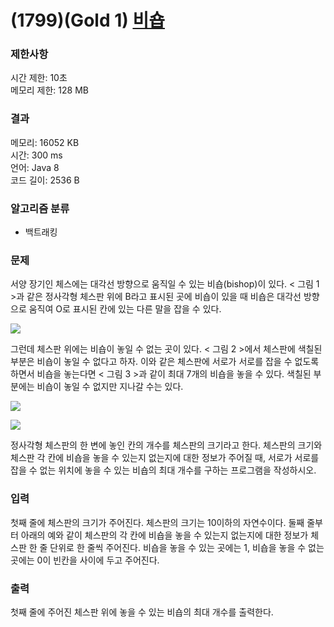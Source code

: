 # (1799)(Gold 1) [비숍](https://www.acmicpc.net/problem/1799)

### 제한사항
시간 제한: 10초   
메모리 제한: 128 MB

### 결과
메모리: 16052 KB   
시간: 300 ms   
언어: Java 8   
코드 길이: 2536 B

### 알고리즘 분류
* 백트래킹

### 문제
서양 장기인 체스에는 대각선 방향으로 움직일 수 있는 비숍(bishop)이 있다. < 그림 1 >과 같은 정사각형 체스판 위에 B라고 표시된 곳에 비숍이 있을 때 비숍은 대각선 방향으로 움직여 O로 표시된 칸에 있는 다른 말을 잡을 수 있다.

![](https://upload.acmicpc.net/c3f4ac55-3e37-4bed-a381-7d407b2f9b4f/-/preview/)

그런데 체스판 위에는 비숍이 놓일 수 없는 곳이 있다. < 그림 2 >에서 체스판에 색칠된 부분은 비숍이 놓일 수 없다고 하자. 이와 같은 체스판에 서로가 서로를 잡을 수 없도록 하면서 비숍을 놓는다면 < 그림 3 >과 같이 최대 7개의 비숍을 놓을 수 있다. 색칠된 부분에는 비숍이 놓일 수 없지만 지나갈 수는 있다.

![](https://upload.acmicpc.net/3d44f5a2-bd28-41bd-9959-0f8f8bfbff3f/-/preview/)

![](https://upload.acmicpc.net/49405f78-09c9-4220-8687-ec3269dd6c1b/-/preview/)

정사각형 체스판의 한 변에 놓인 칸의 개수를 체스판의 크기라고 한다. 체스판의 크기와 체스판 각 칸에 비숍을 놓을 수 있는지 없는지에 대한 정보가 주어질 때, 서로가 서로를 잡을 수 없는 위치에 놓을 수 있는 비숍의 최대 개수를 구하는 프로그램을 작성하시오.

### 입력
첫째 줄에 체스판의 크기가 주어진다. 체스판의 크기는 10이하의 자연수이다. 둘째 줄부터 아래의 예와 같이 체스판의 각 칸에 비숍을 놓을 수 있는지 없는지에 대한 정보가 체스판 한 줄 단위로 한 줄씩 주어진다. 비숍을 놓을 수 있는 곳에는 1, 비숍을 놓을 수 없는 곳에는 0이 빈칸을 사이에 두고 주어진다.

### 출력
첫째 줄에 주어진 체스판 위에 놓을 수 있는 비숍의 최대 개수를 출력한다.
